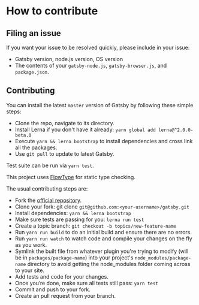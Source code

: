 # How to contribute

## Filing an issue

If you want your issue to be resolved quickly, please include in your
issue:

* Gatsby version, node.js version, OS version
* The contents of your `gatsby-node.js`, `gatsby-browser.js`, and `package.json`.

## Contributing
You can install the latest `master` version of Gatsby by following these
simple steps:

* Clone the repo, navigate to its directory.
* Install Lerna if you don't have it already: `yarn global add lerna@^2.0.0-beta.0`
* Execute `yarn && lerna bootstrap` to install dependencies and cross link all the packages.
* Use `git pull` to update to latest Gatsby.

Test suite can be run via `yarn test`.

This project uses [FlowType](https://flowtype.org/) for static type checking.

The usual contributing steps are:

* Fork the [official repository](https://github.com/gatsbyjs/gatsby).
* Clone your fork: git clone `git@github.com:<your-username>/gatsby.git`
* Install dependencies: `yarn && lerna bootstrap`
* Make sure tests are passing for you: `lerna run test`
* Create a topic branch: `git checkout -b topics/new-feature-name`
* Run `yarn run build` to do an initial build and ensure there are no errors.
* Run `yarn run watch` to watch code and compile your changes on the fly as you work.
* Symlink the built file from whatever plugin you're trying to modify (will be in `packages/package-name`) into your project's `node_modules/package-name` directory to avoid getting the node_modules folder coming across to your site.
* Add tests and code for your changes.
* Once you‘re done, make sure all tests still pass: `yarn test`
* Commit and push to your fork.
* Create an pull request from your branch.
